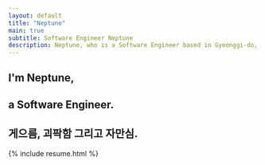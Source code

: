 ```yaml
---
layout: default
title: "Neptune"
main: true
subtitle: Software Engineer Neptune
description: Neptune, who is a Software Engineer based in Gyeonggi-do, South Korea. | 'Neptune' 즐길 줄 아는 백엔드 개발자입니다.
---
```

<div class="intro-animation">
<section class="explanation profile-section">
    <div>
        <h1 class="intro">
        I'm Neptune,
        </h1>
        <h1 class="intro">a Software Engineer.
        </h1>
        <h2 class="intro">게으름, 괴팍함 그리고 자만심.</h2>    
    </div>
    <div class="author__avatar">
        <div class="blob"></div>
    </div>
</section>
</div>
{% include resume.html %}